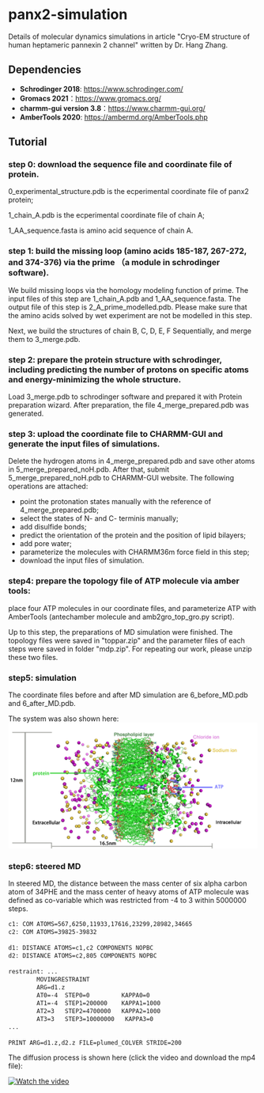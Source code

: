 # panx2-simulation

Details of molecular dynamics simulations in article "Cryo-EM structure of human heptameric pannexin 2 channel" written by Dr. Hang Zhang.

## Dependencies

* **Schrodinger 2018**: https://www.schrodinger.com/
* **Gromacs 2021**：https://www.gromacs.org/
* **charmm-gui version 3.8**：https://www.charmm-gui.org/
* **AmberTools 2020**: https://ambermd.org/AmberTools.php

## Tutorial
### step 0: download the sequence file and coordinate file of protein. 
0_experimental_structure.pdb is the ecperimental coordinate file of panx2 protein;

1_chain_A.pdb is the ecperimental coordinate file of chain A;

1_AA_sequence.fasta is amino acid sequence of chain A.

### step 1: build the missing loop (amino acids 185-187, 267-272, and 374-376) via the prime （a module in schrodinger software).

We build missing loops via the homology modeling function of prime. The input files of this step are  1_chain_A.pdb and 1_AA_sequence.fasta. The output file of this step is 2_A_prime_modelled.pdb. Please make sure that the amino acids solved by wet experiment are not be modelled in this step.

Next, we build the structures of chain B, C, D, E, F Sequentially, and merge them to 3_merge.pdb.

### step 2: prepare the protein structure with schrodinger, including predicting the number of protons on specific atoms and energy-minimizing the whole structure.

Load 3_merge.pdb to schrodinger software and prepared it with Protein preparation wizard. After preparation, the file 4_merge_prepared.pdb was generated.

### step 3: upload the coordinate file to CHARMM-GUI and generate the input files of simulations.

Delete the hydrogen atoms in 4_merge_prepared.pdb and save other atoms in 5_merge_prepared_noH.pdb. After that, submit 5_merge_prepared_noH.pdb to CHARMM-GUI website. The following operations are attached:

* point the protonation states manually with the reference of 4_merge_prepared.pdb;
* select the states of N- and C- terminis manually;
* add disulfide bonds;
* predict the orientation of the protein and the position of lipid bilayers;
* add pore water;
* parameterize the molecules with CHARMM36m force field in this step;
* download the input files of simulation. 

### step4: prepare the topology file of ATP molecule via amber tools:

place four ATP molecules in our coordinate files, and parameterize ATP with AmberTools (antechamber molecule and amb2gro_top_gro.py script).

Up to this step, the preparations of MD simulation were finished. The topology files were saved in "toppar.zip" and the parameter files of each steps were saved in folder "mdp.zip". For repeating our work, please unzip these two files.

### step5: simulation

The coordinate files before and after MD simulation are 6_before_MD.pdb and 6_after_MD.pdb.

The system was also shown here:
![image](https://github.com/shiyu-wangbyte/panx2-simulation/blob/main/media/system_picture.png)

### step6: steered MD

In steered MD, the distance between the mass center of six alpha carbon atom of 34PHE and the mass center of heavy atoms of ATP molecule was defined as co-variable which was restricted from -4 to 3 within 5000000 steps.

```
c1: COM ATOMS=567,6250,11933,17616,23299,28982,34665
c2: COM ATOMS=39825-39832

d1: DISTANCE ATOMS=c1,c2 COMPONENTS NOPBC
d2: DISTANCE ATOMS=c2,805 COMPONENTS NOPBC

restraint: ...
        MOVINGRESTRAINT
        ARG=d1.z
        AT0=-4  STEP0=0         KAPPA0=0
        AT1=-4  STEP1=200000    KAPPA1=1000
        AT2=3   STEP2=4700000   KAPPA2=1000
        AT3=3   STEP3=10000000   KAPPA3=0
...

PRINT ARG=d1.z,d2.z FILE=plumed_COLVER STRIDE=200
```


The diffusion process is shown here (click the video and download the mp4 file):

[![Watch the video](https://raw.github.com/GabLeRoux/WebMole/master/ressources/WebMole_Youtube_Video.png)](https://github.com/shiyu-wangbyte/panx2-simulation/blob/main/media/ATP_transfer_panx2.mp4)
